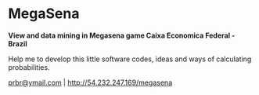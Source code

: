 MegaSena
==

**View and data mining in Megasena game Caixa Economica Federal - Brazil**

Help me to develop this little software codes, ideas and ways of calculating probabilities.

prbr@ymail.com | http://54.232.247.169/megasena
